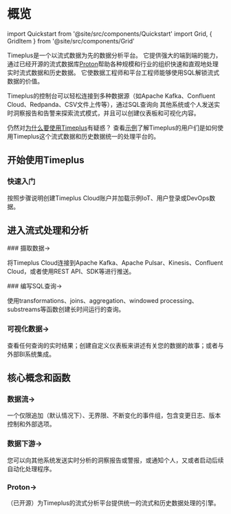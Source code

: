 # 概览

import Quickstart from '@site/src/components/Quickstart'
import Grid, { GridItem } from '@site/src/components/Grid'

Timeplus是一个以流式数据为先的数据分析平台。 它提供强大的端到端的能力，通过已经开源的流式数据库[Proton](proton)帮助各种规模和行业的组织快速和直观地处理实时流式数据和历史数据。 它使数据工程师和平台工程师能够使用SQL解锁流式数据的价值。

Timeplus的控制台可以轻松连接到多种数据源（如Apache Kafka、Confluent Cloud、Redpanda、CSV文件上传等），通过SQL查询向 其他系统或个人发送实时洞察报告和告警来探索流式模式，并且可以创建仪表板和可视化内容。

仍然对[为什么要使用Timeplus](why-timeplus)有疑惑？ 查看[示例](showcases)了解Timeplus的用户们是如何使用Timeplus这个流式数据和历史数据统一的处理平台的。

## 开始使用Timeplus

<Quickstart href="/quickstart">

  <h3>快速入门</h3>

  <p>按照步骤说明创建Timeplus Cloud账户并加载示例IoT、用户登录或DevOps数据。</p>

</Quickstart>

## 进入流式处理和分析

<Grid>
<GridItem href="/ingestion">
### 摄取数据&rarr;

将Timeplus Cloud连接到Apache Kafka、Apache Pulsar、Kinesis、Confluent Cloud，或者使用REST API、SDK等进行推送。 
</GridItem> 

<GridItem href="/query-syntax">
### 编写SQL查询&rarr;

使用transformations、joins、aggregation、windowed processing、substreams等函数创建长时间运行的查询。 
</GridItem> 
<GridItem href="/viz">
### 可视化数据&rarr;

查看任何查询的实时结果；创建自定义仪表板来讲述有关您的数据的故事；或者与外部BI系统集成。 
</GridItem> 
</Grid>

## 核心概念和函数

<Grid> <GridItem href="/working-with-streams">
### 数据流&rarr;

一个仅限追加（默认情况下）、无界限、不断变化的事件组，包含变更日志、版本控制和外部选项。 
</GridItem> 
<GridItem href="/destination">
### 数据下游&rarr;

您可以向其他系统发送实时分析的洞察报告或警报，或通知个人，又或者启动后续自动化处理程序。 
</GridItem> 
<GridItem href="/proton">
### Proton&rarr;

（已开源）为Timeplus的流式分析平台提供统一的流式和历史数据处理的引擎。 
</GridItem> 
</Grid>
